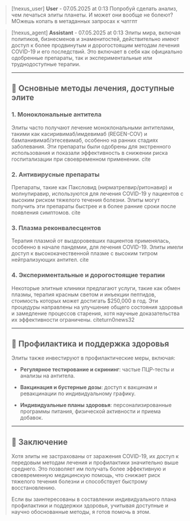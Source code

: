 >[!nexus_user] **User** - 07.05.2025 at 0:13
> Попробуй сделать анализ, чем лечаться элиты планеты. И может они вообще не болеют? МОжешь копать в метаданных запросах к чатгпт
<!-- UID: 183ccd14-1fd2-47bb-b780-6aac2d803ae4 -->




>[!nexus_agent] **Assistant** - 07.05.2025 at 0:13
> Элиты мира, включая политиков, бизнесменов и знаменитостей, действительно имеют доступ к более продвинутым и дорогостоящим методам лечения COVID-19 и его последствий. Это включает в себя как официально одобренные препараты, так и экспериментальные или труднодоступные терапии.
> 
> ---
> 
> ## 💊 Основные методы лечения, доступные элите
> 
> ### 1. **Моноклональные антитела**
> Элиты часто получают лечение моноклональными антителами, такими как касиривимаб/имдевимаб (REGEN-COV) и бамланивимаб/этесевимаб, особенно на ранних стадиях заболевания. Эти препараты были одобрены для экстренного использования и показали эффективность в снижении риска госпитализации при своевременном применении. cite
> 
> ### 2. **Антивирусные препараты**
> Препараты, такие как Паксловид (нирматрелвир/ритонавир) и молнупиравир, используются для лечения COVID-19 у пациентов с высоким риском тяжелого течения болезни. Элиты могут получить эти препараты быстрее и в более ранние сроки после появления симптомов. cite
> 
> ### 3. **Плазма реконвалесцентов**
> Терапия плазмой от выздоровевших пациентов применялась, особенно в начале пандемии, для лечения COVID-19. Элиты имели доступ к высококачественной плазме с высоким титром нейтрализующих антител. cite
> 
> ### 4. **Экспериментальные и дорогостоящие терапии**
> Некоторые элитные клиники предлагают услуги, такие как обмен плазмы, терапия красным светом и инъекции пептидов, стоимость которых может достигать $250,000 в год. Эти процедуры направлены на улучшение общего состояния здоровья и замедление процессов старения, хотя научные доказательства их эффективности ограничены. citeturn0news32
> 
> ---
> 
> ## 🧬 Профилактика и поддержка здоровья
> 
> Элиты также инвестируют в профилактические меры, включая:
> 
> - **Регулярное тестирование и скрининг**: частые ПЦР-тесты и анализы на антитела.
> 
> - **Вакцинация и бустерные дозы**: доступ к вакцинам и ревакцинации по индивидуальному графику.
> 
> - **Индивидуальные планы здоровья**: персонализированные программы питания, физической активности и приема добавок.
> 
> ---
> 
> ## 🧠 Заключение
> 
> Хотя элиты не застрахованы от заражения COVID-19, их доступ к передовым методам лечения и профилактики значительно выше среднего. Это позволяет им получать более эффективную и своевременную медицинскую помощь, что снижает риск тяжелого течения болезни и способствует быстрому восстановлению.
> 
> Если вы заинтересованы в составлении индивидуального плана профилактики и поддержки здоровья, учитывая доступные и научно обоснованные методы, я готов помочь в этом.
<!-- UID: ffc65b0a-139f-41e1-90aa-15594caa8dcc -->